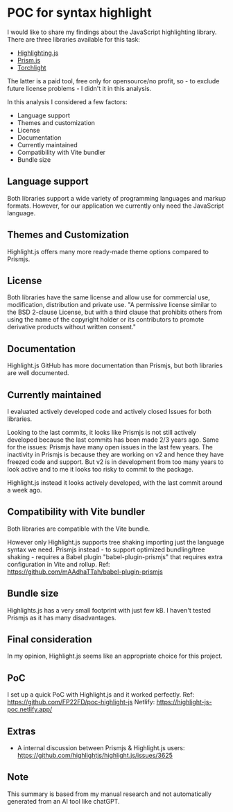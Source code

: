 # POC for syntax highlight

I would like to share my findings about the JavaScript highlighting library.
There are three libraries available for this task:

- [Highlighting.js](https://github.com/highlightjs/highlight.js)
- [Prism.js](https://prismjs.com)
- [Torchlight](https://torchlight.dev/)

The latter is a paid tool, free only for opensource/no profit, so - to exclude future license problems - I didn't it in this analysis.

In this analysis I considered a few factors:

- Language support
- Themes and customization
- License
- Documentation
- Currently maintained
- Compatibility with Vite bundler
- Bundle size

## Language support

Both libraries support a wide variety of programming languages and markup formats.
However, for our application we currently only need the JavaScript language.

## Themes and Customization

Highlight.js offers many more ready-made theme options compared to Prismjs.

## License

Both libraries have the same license and allow use for commercial use, modification, distribution and private use.
"A permissive license similar to the BSD 2-clause License, but with a third clause that prohibits others from using the name of the copyright holder or its contributors to promote derivative products without written consent."

## Documentation

Highlight.js GitHub has more documentation than Prismjs, but both libraries are well documented.

## Currently maintained

I evaluated actively developed code and actively closed Issues for both libraries.

Looking to the last commits, it looks like Prismjs is not still actively developed because the last commits has been made 2/3 years ago.
Same for the issues: Prismjs have many open issues in the last few years.
The inactivity in Prismjs is because they are working on v2 and hence they have freezed code and support.
But v2 is in development from too many years to look active and to me it looks too risky to commit to the package.

Highlight.js instead it looks actively developed, with the last commit around a week ago.

## Compatibility with Vite bundler

Both libraries are compatible with the Vite bundle.

However only Highlight.js supports tree shaking importing just the language syntax we need.
Prismjs instead - to support optimized bundling/tree shaking - requires a Babel plugin "babel-plugin-prismjs" that requires extra configuration in Vite and rollup.
Ref: <https://github.com/mAAdhaTTah/babel-plugin-prismjs>

## Bundle size

Highlights.js has a very small footprint with just few kB.
I haven't tested Prismjs as it has many disadvantages.

## Final consideration

In my opinion, Highlight.js seems like an appropriate choice for this project.

## PoC

I set up a quick PoC with Highlight.js and it worked perfectly.
Ref: <https://github.com/FP22FD/poc-highlight-js>
Netlify: <https://highlight-js-poc.netlify.app/>

## Extras

- A internal discussion between Prismjs & Highlight.js users: <https://github.com/highlightjs/highlight.js/issues/3625>

## Note

This summary is based from my manual research and not automatically generated from an AI tool like chatGPT.
